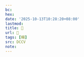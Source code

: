 ```yaml
---
bc:
hex:
date: '2025-10-13T10:28:20+08:00'
lastmod:
title: 􅥣
url: 􅥣
tags: [糃]
src: DCCV
note:
---
```


